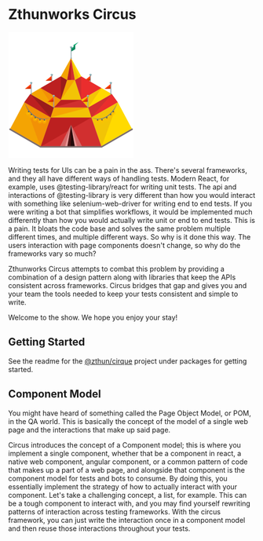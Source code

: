 # Zthunworks Circus

![Circus](packages/cirque-web/public/png/cirque-256x256.png)

Writing tests for UIs can be a pain in the ass. There's several frameworks, and they all have different ways of handling
tests. Modern React, for example, uses @testing-library/react for writing unit tests. The api and interactions of
@testing-library is very different than how you would interact with something like selenium-web-driver for writing end
to end tests. If you were writing a bot that simplifies workflows, it would be implemented much differently than how you
would actually write unit or end to end tests. This is a pain. It bloats the code base and solves the same problem
multiple different times, and multiple different ways. So why is it done this way. The users interaction with page
components doesn't change, so why do the frameworks vary so much?

Zthunworks Circus attempts to combat this problem by providing a combination of a design pattern along with libraries
that keep the APIs consistent across frameworks. Circus bridges that gap and gives you and your team the tools needed to
keep your tests consistent and simple to write.

Welcome to the show. We hope you enjoy your stay!

## Getting Started

See the readme for the [@zthun/cirque](./packages/cirque/README.md) project under packages for getting started.

## Component Model

You might have heard of something called the Page Object Model, or POM, in the QA world. This is basically the concept
of the model of a single web page and the interactions that make up said page.

Circus introduces the concept of a Component model; this is where you implement a single component, whether that be a
component in react, a native web component, angular component, or a common pattern of code that makes up a part of a web
page, and alongside that component is the component model for tests and bots to consume. By doing this, you essentially
implement the strategy of how to actually interact with your component. Let's take a challenging concept, a list, for
example. This can be a tough component to interact with, and you may find yourself rewriting patterns of interaction
across testing frameworks. With the circus framework, you can just write the interaction once in a component model and
then reuse those interactions throughout your tests.

```ts

```
